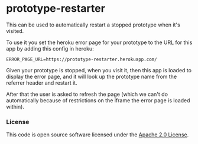 # prototype-restarter

This can be used to automatically restart a stopped prototype when it's visited.

To use it you set the heroku error page for your prototype to the URL for this app by adding this config in heroku:

```shell
ERROR_PAGE_URL=https://prototype-restarter.herokuapp.com/
```

Given your prototype is stopped, when you visit it, then this app is loaded to display the error page, and it will look
up the prototype name from the referrer header and restart it.

After that the user is asked to refresh the page (which we can't do automatically because of restrictions on the iframe
the error page is loaded within).

### License

This code is open source software licensed under the [Apache 2.0 License]("http://www.apache.org/licenses/LICENSE-2.0.html").
